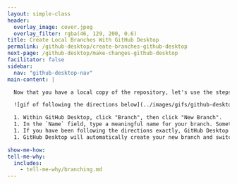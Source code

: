 ```yaml
---
layout: simple-class
header:
  overlay_image: cover.jpeg
  overlay_filter: rgba(46, 129, 200, 0.6)
title: Create Local Branches With GitHub Desktop
permalink: /github-desktop/create-branches-github-desktop
next-page: /github-desktop/make-changes-github-desktop
facilitator: false
sidebar:
  nav: "github-desktop-nav"
main-content: |

  Now that you have a local copy of the repository, let's use the steps of [GitHub Flow](https://guides.github.com/introduction/flow/) to make a change in your project. First we will create a branch.

  ![gif of following the directions below](../images/gifs/github-desktop/create-branch-on-desktop.gif)

  1. Within GitHub Desktop, click "Branch", then click "New Branch".
  1. In the `Name` field, type a meaningful name for your branch. Something like `add-index-page` will work nicely.
  1. If you have been following the directions exactly, GitHub Desktop knows to create the new branch based on `master` because it is the branch you were checked out to when you clicked the "New Branch" option.
  1. GitHub Desktop will automatically create your new branch and switch you to it.

show-me-how:
tell-me-why:
  includes:
    - tell-me-why/branching.md
---
```

